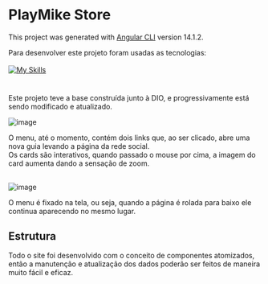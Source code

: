 # PlayMike Store

This project was generated with [Angular CLI](https://github.com/angular/angular-cli) version 14.1.2.

Para desenvolver este projeto foram usadas as tecnologias: 
<br>
<br>
[![My Skills](https://skillicons.dev/icons?i=html,css,nodejs,typescript,angular)](https://skillicons.dev)   

#

Este projeto teve a base construída junto à DIO, e progressivamente está sendo modificado e atualizado.

![image](https://github.com/digitalinnovationone/js-developer-pokedex/assets/94409465/7ca450fe-7477-4afc-8fb3-fc68de5b266c)

O menu, até o momento, contém dois links que, ao ser clicado, abre uma nova guia levando a página da rede social. 
<br>
Os cards são interativos, quando passado o mouse por cima, a imagem do card aumenta dando a sensação de zoom.

##
![image](https://github.com/digitalinnovationone/js-developer-pokedex/assets/94409465/0fbb1d45-6f00-4d74-8f63-a1d42a8e0275)

O menu é fixado na tela, ou seja, quando a página é rolada para baixo ele continua aparecendo no mesmo lugar.
<br>


## Estrutura
Todo o site foi desenvolvido com o conceito de componentes atomizados, então a manutenção e atualização dos dados poderão ser feitos de maneira muito fácil e eficaz. 

